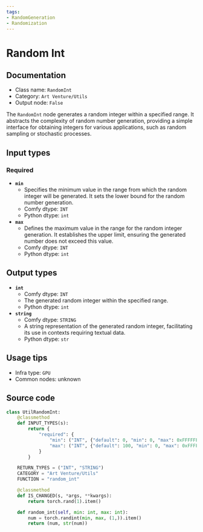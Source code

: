 ```yaml
---
tags:
- RandomGeneration
- Randomization
---
```


# Random Int
## Documentation
- Class name: `RandomInt`
- Category: `Art Venture/Utils`
- Output node: `False`

The `RandomInt` node generates a random integer within a specified range. It abstracts the complexity of random number generation, providing a simple interface for obtaining integers for various applications, such as random sampling or stochastic processes.
## Input types
### Required
- **`min`**
    - Specifies the minimum value in the range from which the random integer will be generated. It sets the lower bound for the random number generation.
    - Comfy dtype: `INT`
    - Python dtype: `int`
- **`max`**
    - Defines the maximum value in the range for the random integer generation. It establishes the upper limit, ensuring the generated number does not exceed this value.
    - Comfy dtype: `INT`
    - Python dtype: `int`
## Output types
- **`int`**
    - Comfy dtype: `INT`
    - The generated random integer within the specified range.
    - Python dtype: `int`
- **`string`**
    - Comfy dtype: `STRING`
    - A string representation of the generated random integer, facilitating its use in contexts requiring textual data.
    - Python dtype: `str`
## Usage tips
- Infra type: `GPU`
- Common nodes: unknown


## Source code
```python
class UtilRandomInt:
    @classmethod
    def INPUT_TYPES(s):
        return {
            "required": {
                "min": ("INT", {"default": 0, "min": 0, "max": 0xFFFFFFFFFFFFFFFF}),
                "max": ("INT", {"default": 100, "min": 0, "max": 0xFFFFFFFFFFFFFFFF}),
            }
        }

    RETURN_TYPES = ("INT", "STRING")
    CATEGORY = "Art Venture/Utils"
    FUNCTION = "random_int"

    @classmethod
    def IS_CHANGED(s, *args, **kwargs):
        return torch.rand(1).item()

    def random_int(self, min: int, max: int):
        num = torch.randint(min, max, (1,)).item()
        return (num, str(num))

```
